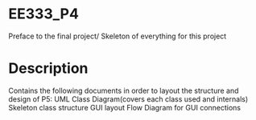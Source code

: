 # EE333_P4
Preface to the final project/ Skeleton of everything for this project

# Description
Contains the following documents in order to layout the structure and design of P5:
  UML Class Diagram(covers each class used and internals)
  Skeleton class structure
  GUI layout
  Flow Diagram for GUI connections
